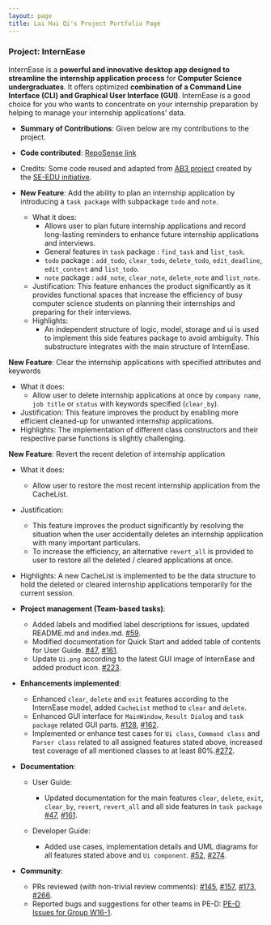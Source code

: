 ```yaml
---
layout: page
title: Lai Hui Qi's Project Portfolio Page
---
```


### Project: InternEase

InternEase is a **powerful and innovative desktop app designed to streamline the internship application process** for **Computer Science undergraduates**. It offers optimized **combination of a Command Line Interface (CLI) and Graphical User Interface (GUI)**. InternEase is a good choice for you who wants to concentrate on your internship preparation by helping to manage your internship applications' data.

* **Summary of Contributions**:
Given below are my contributions to the project.

* **Code contributed**: [RepoSense link](https://nus-cs2103-ay2223s2.github.io/tp-dashboard/?search=laihuiqi&breakdown=true&sort=groupTitle&sortWithin=title&since=2023-02-17&timeframe=commit&mergegroup=&groupSelect=groupByRepos&checkedFileTypes=docs~functional-code~test-code~other)
* Credits: Some code reused and adapted from [AB3 project](https://github.com/nus-cs2103-AY2223S2/tp) created by the [SE-EDU initiative](https://se-education.org/).

* **New Feature**: Add the ability to plan an internship application by introducing a `task package` with subpackage `todo` and `note`.
  * What it does: 
    * Allows user to plan future internship applications and record long-lasting reminders to enhance future internship applications and interviews.
    * General features in `task` package : `find_task` and `list_task`. 
    * `todo` package : `add_todo`, `clear_todo`, `delete_todo`, `edit_deadline`, `edit_content` and `list_todo`.
    * `note` package : `add_note`, `clear_note`, `delete_note` and `list_note`.
  * Justification: This feature enhances the product significantly as it provides functional spaces that increase the efficiency of busy computer science students on planning their internships and preparing for their interviews.
  * Highlights: 
    * An independent structure of logic, model, storage and ui is used to implement this side features package to avoid ambiguity. This substructure integrates with the main structure of InternEase. 

**New Feature**: Clear the internship applications with specified attributes and keywords
* What it does:
  * Allow user to delete internship applications at once by `company name`, `job title` or `status` with keywords specified (`clear_by`).
* Justification: This feature improves the product by enabling more efficient cleaned-up for unwanted internship applications. 
* Highlights: The implementation of different class constructors and their respective parse functions is slightly challenging.

**New Feature**: Revert the recent deletion of internship application
* What it does:
  * Allow user to restore the most recent internship application from the CacheList.
* Justification: 
  * This feature improves the product significantly by resolving the situation when the user accidentally deletes an internship application with many important particulars.
  * To increase the efficiency, an alternative `revert_all` is provided to user to restore all the deleted / cleared applications at once.
* Highlights: A new CacheList is implemented to be the data structure to hold the deleted or cleared internship applications temporarily for the current session. 

* **Project management (Team-based tasks)**:
  * Added labels and modified label descriptions for issues, updated README.md and index.md. [\#59](https://github.com/AY2223S2-CS2103T-W15-4/tp/issues/59).
  * Modified documentation for Quick Start and added table of contents for User Guide. [\#47](https://github.com/AY2223S2-CS2103T-W15-4/tp/issues/47), [\#161](https://github.com/AY2223S2-CS2103T-W15-4/tp/issues/161).
  * Update `Ui.png` according to the latest GUI image of InternEase and added product icon. [\#223](https://github.com/AY2223S2-CS2103T-W15-4/tp/pull/223).

* **Enhancements implemented**:
  * Enhanced `clear`, `delete` and `exit` features according to the InternEase model, added `CacheList` method to `clear` and `delete`.
  * Enhanced GUI interface for `MainWindow`, `Result Dialog` and `task package` related GUI parts. [\#128](https://github.com/AY2223S2-CS2103T-W15-4/tp/issues/128), [\#162](https://github.com/AY2223S2-CS2103T-W15-4/tp/issues/162).
  * Implemented or enhance test cases for `Ui class`, `Command class` and `Parser class` related to all assigned features stated above, increased test coverage of all mentioned classes to at least 80%.[\#272](https://github.com/AY2223S2-CS2103T-W15-4/tp/issues/272).


* **Documentation**:
  * User Guide:
    * Updated documentation for the main features `clear`, `delete`, `exit`, `clear_by`, `revert`, `revert_all` and all side features in `task package` [\#47](https://github.com/AY2223S2-CS2103T-W15-4/tp/issues/47), [\#161](https://github.com/AY2223S2-CS2103T-W15-4/tp/issues/161).
    
  * Developer Guide:
    * Added use cases, implementation details and UML diagrams for all features stated above and `Ui component`. [\#52](https://github.com/AY2223S2-CS2103T-W15-4/tp/issues/52), [\#274](https://github.com/AY2223S2-CS2103T-W15-4/tp/issues/274).

* **Community**:
  * PRs reviewed (with non-trivial review comments): [\#145](https://github.com/AY2223S2-CS2103T-W15-4/tp/pull/145), [\#157](https://github.com/AY2223S2-CS2103T-W15-4/tp/pull/157), [\#173](https://github.com/AY2223S2-CS2103T-W15-4/tp/pull/173), [\#266](https://github.com/AY2223S2-CS2103T-W15-4/tp/pull/266).
  * Reported bugs and suggestions for other teams in PE-D: [PE-D Issues for Group W16-1](https://github.com/laihuiqi/ped/issues).
